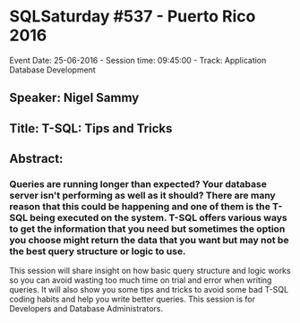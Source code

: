 # SQLSaturday #537 - Puerto Rico 2016
Event Date: 25-06-2016 - Session time: 09:45:00 - Track: Application  Database Development
## Speaker: Nigel Sammy
## Title: T-SQL: Tips and Tricks
## Abstract:
### Queries are running longer than expected? Your database server isn't performing as well as it should? There are many reason that this could be happening and one of them is the T-SQL being executed on the system. T-SQL offers various ways to get the information that you need but sometimes the option you choose might return the data that you want but may not be the best query structure or logic to use. 
This session will share insight on how basic query structure and logic works so you can avoid wasting too much time on trial and error when writing queries. It will also show you some tips and tricks to avoid some bad T-SQL coding habits and help you write better queries. This session is for Developers and Database Administrators. 

